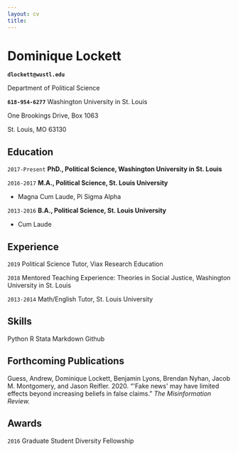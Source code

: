 ```yaml
---	
layout: cv	
title:
---
```

# Dominique Lockett

**`dlockett@wustl.edu`**

Department of Political Science

**`618-954-6277`**
Washington University in St. Louis

One Brookings Drive, Box 1063

St. Louis, MO 63130

## Education

`2017-Present`
__PhD., Political Science, Washington University in St. Louis__

`2016-2017`
__M.A., Political Science, St. Louis University__

- Magna Cum Laude, Pi Sigma Alpha

`2013-2016`
__B.A., Political Science, St. Louis University__

- Cum Laude

## Experience
`2019`
Political Science Tutor, Viax Research Education

`2018`
Mentored Teaching Experience: Theories in Social Justice, Washington University in St. Louis

`2013-2014`
Math/English Tutor, St. Louis University

## Skills
Python      R 
Stata       Markdown 
Github
  
## Forthcoming Publications

Guess, Andrew, Dominique Lockett, Benjamin Lyons, Brendan Nyhan, Jacob M. Montgomery, and Jason Reifler. 2020. “'Fake news' may have limited effects beyond increasing beliefs in false claims.” *The Misinformation Review.*

## Awards

`2016`
Graduate Student Diversity Fellowship




